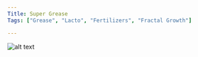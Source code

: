 ```yaml
---
Title: Super Grease
Tags: ["Grease", "Lacto", "Fertilizers", "Fractal Growth"]

---
```


![alt text](/how_to_make_lacto_for_plants/lacto_and_cheese_with_cbd.png)